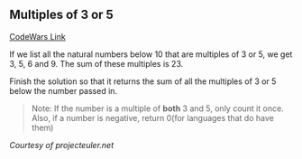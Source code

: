 ## Multiples of 3 or 5

[CodeWars Link](https://www.codewars.com/kata/514b92a657cdc65150000006)

If we list all the natural numbers below 10 that are multiples of 3 or 5, we get 3, 5, 6 and 9. The sum of these multiples is 23.

Finish the solution so that it returns the sum of all the multiples of 3 or 5 below the number passed in.

> Note: If the number is a multiple of **both** 3 and 5, only count it once. Also, if a number is negative, return 0(for languages that do have them)

*Courtesy of projecteuler.net*